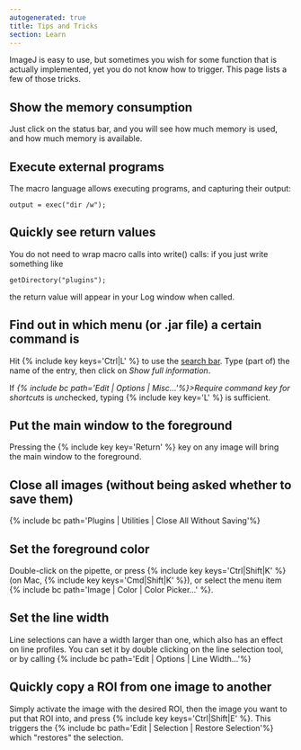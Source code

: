 ```yaml
---
autogenerated: true
title: Tips and Tricks
section: Learn
---
```



ImageJ is easy to use, but sometimes you wish for some function that is actually implemented, yet you do not know how to trigger. This page lists a few of those tricks.

## Show the memory consumption

Just click on the status bar, and you will see how much memory is used, and how much memory is available.

## Execute external programs

The macro language allows executing programs, and capturing their output:

`output = exec("dir /w");`

## Quickly see return values

You do not need to wrap macro calls into write() calls: if you just write something like

`getDirectory("plugins");`

the return value will appear in your Log window when called.

## Find out in which menu (or .jar file) a certain command is

Hit {% include key keys='Ctrl|L' %} to use the [search bar](/learn/getting-started#the-search-bar). Type (part of) the name of the entry, then click on *Show full information*.

If *{% include bc path='Edit | Options | Misc...'%}&gt;Require command key for shortcuts* is *un*checked, typing {% include key key='L' %} is sufficient.

## Put the main window to the foreground

Pressing the {% include key key='Return' %} key on any image will bring the main window to the foreground.

## Close all images (without being asked whether to save them)

{% include bc path='Plugins | Utilities | Close All Without Saving'%}

## Set the foreground color

Double-click on the pipette, or press {% include key keys='Ctrl|Shift|K' %} (on Mac, {% include key keys='Cmd|Shift|K' %}), or select the menu item {% include bc path='Image | Color | Color Picker...' %}.

## Set the line width

Line selections can have a width larger than one, which also has an effect on line profiles. You can set it by double clicking on the line selection tool, or by calling {% include bc path='Edit | Options | Line Width...'%}

## Quickly copy a ROI from one image to another

Simply activate the image with the desired ROI, then the image you want to put that ROI into, and press {% include key keys='Ctrl|Shift|E' %}. This triggers the {% include bc path='Edit | Selection | Restore Selection'%} which "restores" the selection.
